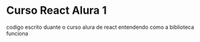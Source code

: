 # Curso React Alura 1

codigo escrito duante o curso alura de react entendendo como a biblioteca funciona
